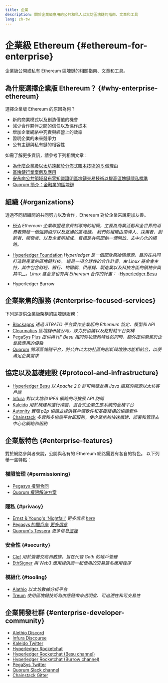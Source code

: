 ```yaml
---
title: 企業
description: 關於企業級應用的公共和私人以太坊區塊鏈的指南、文章和工具
lang: zh-tw
---
```


# 企業級 Ethereum {#ethereum-for-enterprise}

<FeaturedText>企業級公開或私有 Ethereum 區塊鏈的相關指南、文章和工具。</FeaturedText>

## 為什麼選擇企業版 Ethereum？ {#why-enterprise-ethereum}

選擇企業版 Ethereum 的原因為何？

- 新的商業模式以及創造價值的機會
- 減少合作夥伴之間的信任以及協作成本
- 增加企業網絡中究責與經營上的效率
- 證明企業的未來競爭力
- 公有主鏈與私有鏈的相容性

如需了解更多資訊，請參考下列相關文章：

- [為什麼企業級以太坊遠超於分佈式賬本技術的 5 個理由](https://media.consensys.net/5-reasons-why-enterprise-ethereum-is-so-much-more-than-a-distributed-ledger-technology-c9a89db82cb5)
- [區塊鏈行業案例及應用](https://media.consensys.net/enterprise-ethereum-blockchain-use-cases-and-applications-by-industry-3914d1210049)
- [安永向公共領域發布零知識證明區塊鏈交易技術以提高區塊鏈隱私標準](https://www.ey.com/en_gl/news/2019/04/ey-releases-zero-knowledge-proof-blockchain-transaction-technology-to-the-public-domain-to-advance-blockchain-privacy-standards)
- [Quorum 簡介：金融業的區塊鏈](https://medium.com/blockchain-at-berkeley/introduction-to-quorum-blockchain-for-the-financial-sector-58813f84e88c)

## 組織 {#organizations}

透過不同組織間的共同努力以及合作，Ethereum 對於企業來說更加友善。

- [EEA](https://entethalliance.org/) _Ethereum 企業聯盟是會員制導向的組職，主要為商業活動和全世界的消費者開發一個強調協作以及互通的區塊鏈。 我們的組織由領導人、採用者、創新者、開發者、以及企業所組成，目標是共同開創一個開放、去中心化的網路。_

- [Hyperledger Foundation](https://hyperledger.org) _Hyperledger 是一個開放原始碼資源，目的在共同打造跨產業的區塊鏈科技。 這是一項全球性的合作計畫，由 Linux 基金會主持，其中包含財經、銀行、物聯網、供應鏈、製造業以及科技方面的領袖參與其中\_\_。Linux 基金會也有與 Ethereum 合作的計畫：_ -[Hyperledger Besu](https://www.hyperledger.org/blog/2019/08/29/announcing-hyperledger-besu)
- Hyperledger Burrow

## 企業聚焦的服務 {#enterprise-focused-services}

下列是提供企業級架構的區塊鏈服務：

- [Blockapps](https://blockapps.net/) _透過 STRATO 平台實作企業版的 Ethereum 協定、模型和 API_
- [Clearmatics](https://www.clearmatics.com/about) _區塊鏈研發公司，致力於協議以及點對點平台架構_
- [PegaSys Plus](https://pegasys.tech/enterprise/) _提供與 HF Besu 相同的功能和特性的同時，額外提供聚焦於企業級應用的優點_
- [Quorum](https://www.goquorum.com/) _開源區塊鏈平台，將公共以太坊社區的創新與增強功能相結合，以便滿足企業需求_

## 協定以及基礎建設 {#protocol-and-infrastructure}

- [Hyperledger Besu](https://www.hyperledger.org/projects/besu) _以 Apache 2.0 許可開發並用 Java 編寫的開源以太坊客戶端_
- [Infura](https://infura.io/) _對以太坊和 IPFS 網絡的可擴展 API 訪問_
- [Kaleido](https://kaleido.io/) _用於構建和運行跨雲、混合式企業生態系統的全棧平台_
- [Autonity](https://www.clearmatics.com/about/) _實現 p2p 協議並提供客戶端軟件和基礎結構的協議套件_
- [Chainstack](https://chainstack.com/) _多雲和多協議平台即服務，使企業能夠快速構建、部署和管理去中心化網絡和服務_

## 企業版特色 {#enterprise-features}

對於網路參與者來說，公開與私有的 Ethereum 網路需要有各自的特色。 以下列舉一些特點：

### 權限管理 {#permissioning}

- [Pegasys 權限合同](https://github.com/PegaSysEng/permissioning-smart-contracts)
- [Quorum 權限解決方案](https://github.com/jpmorganchase/quorum/wiki/Security)

### 隱私 {#privacy}

- [Ernst & Young's ‘Nightfall'](https://github.com/EYBlockchain/nightfall) _更多信息 [here](https://bravenewcoin.com/insights/ernst-and-young-rolls-out-'nightfall-to-enable-private-transactions-on)_
- [Pegasys 的獵戶座](https://docs.pantheon.pegasys.tech/en/stable/Concepts/Privacy/Privacy-Overview/) _[更多信息](https://pegasys.tech/privacy-in-pantheon-how-it-works-and-why-your-enterprise-should-care/)_
- [Quorum's Tessera](https://docs.goquorum.com/en/latest/Privacy/Tessera/Tessera/) _更多信息[這裡](https://github.com/jpmorganchase/tessera/wiki/How-Tessera-works)_

### 安全性 {#security}

- [Clef](https://geth.ethereum.org/docs/clef/tutorial) _用於簽署交易和數據，旨在代替 Geth 的帳戶管理_
- [EthSigner](https://github.com/ConsenSys/ethsigner) _與 Web3 應用提供商一起使用的交易簽名應用程序_

### 模組化 {#tooling}

- [Alathio](https://explorer.aleth.io/) _以太坊數據分析平台_
- [Treum](https://treum.io/) _使用區塊鏈技術為供應鏈帶來透明度、可追溯性和可交易性_

## 企業開發社群 {#enterprise-developer-community}

- [Alethio Discord](https://discord.gg/d2t8NuU)
- [Infura Discourse](https://community.infura.io/)
- [Kaleido Twitter](https://twitter.com/Kaleido_io)
- [Hyperledger Rocketchat](https://chat.hyperledger.org/)
- [Hyperledger Rocketchat (Besu channel)](https://chat.hyperledger.org/channel/besu)
- [Hyperledger Rocketchat (Burrow channel)](https://chat.hyperledger.org/channel/burrow)
- [PegaSys Twitter](https://twitter.com/Kaleido_io)
- [Quorum Slack channel](http://bit.ly/quorum-slack)
- [Chainstack Gitter](https://gitter.im/chainstack/Lobby)
